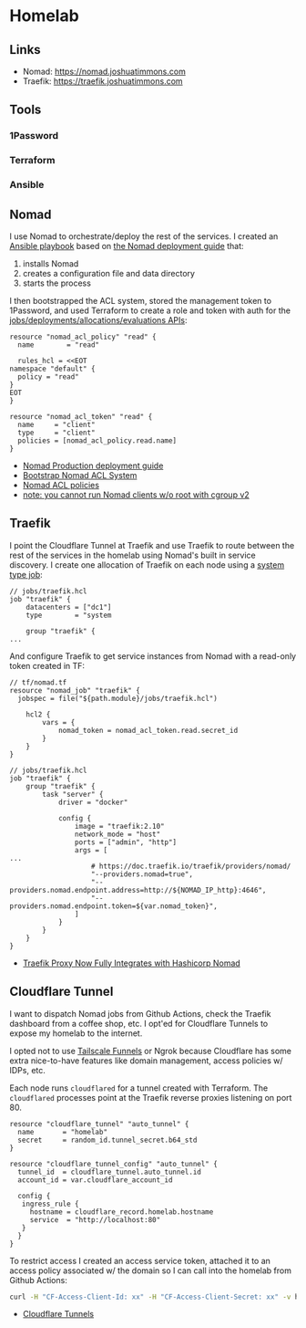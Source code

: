 # Homelab

## Links

- Nomad: https://nomad.joshuatimmons.com
- Traefik: https://traefik.joshuatimmons.com

## Tools

### 1Password

### Terraform

### Ansible

## Nomad

I use Nomad to orchestrate/deploy the rest of the services. I created an [Ansible playbook](./ansible/nomad.yaml) based on [the Nomad deployment guide](https://developer.hashicorp.com/nomad/tutorials/enterprise/production-deployment-guide-vm-with-consul) that:

1. installs Nomad
1. creates a configuration file and data directory
1. starts the process

I then bootstrapped the ACL system, stored the management token to 1Password, and used Terraform to create a role and token with auth for the [jobs/deployments/allocations/evaluations APIs](https://developer.hashicorp.com/nomad/tutorials/access-control/access-control-policies#namespace-rules):

```hcl
resource "nomad_acl_policy" "read" {
  name        = "read"

  rules_hcl = <<EOT
namespace "default" {
  policy = "read"
}
EOT
}

resource "nomad_acl_token" "read" {
  name     = "client"
  type     = "client"
  policies = [nomad_acl_policy.read.name]
}
```

- [Nomad Production deployment guide](https://developer.hashicorp.com/nomad/tutorials/enterprise/production-deployment-guide-vm-with-consul)
- [Bootstrap Nomad ACL System](https://developer.hashicorp.com/nomad/tutorials/access-control/access-control-bootstrap)
- [Nomad ACL policies](https://developer.hashicorp.com/nomad/tutorials/access-control/access-control-policies)
- [note: you cannot run Nomad clients w/o root with cgroup v2](https://github.com/hashicorp/nomad/issues/17816)

## Traefik

I point the Cloudflare Tunnel at Traefik and use Traefik to route between the rest of the services in the homelab using Nomad's built in service discovery. I create one allocation of Traefik on each node using a [system type job](https://developer.hashicorp.com/nomad/docs/job-specification/job#type):

```hcl
// jobs/traefik.hcl
job "traefik" {
    datacenters = ["dc1"]
    type        = "system

    group "traefik" {
...
```

And configure Traefik to get service instances from Nomad with a read-only token created in TF:

```hcl
// tf/nomad.tf
resource "nomad_job" "traefik" {
  jobspec = file("${path.module}/jobs/traefik.hcl")

    hcl2 {
        vars = {
            nomad_token = nomad_acl_token.read.secret_id
        }
    }
}

// jobs/traefik.hcl
job "traefik" {
    group "traefik" {
        task "server" {
            driver = "docker"

            config {
                image = "traefik:2.10"
                network_mode = "host"
                ports = ["admin", "http"]
                args = [
...
                    # https://doc.traefik.io/traefik/providers/nomad/
                    "--providers.nomad=true",
                    "--providers.nomad.endpoint.address=http://${NOMAD_IP_http}:4646",
                    "--providers.nomad.endpoint.token=${var.nomad_token}",
                ]
            }
        }
    }
}
```

- [Traefik Proxy Now Fully Integrates with Hashicorp Nomad](https://traefik.io/blog/traefik-proxy-fully-integrates-with-hashicorp-nomad/)

## Cloudflare Tunnel

I want to dispatch Nomad jobs from Github Actions, check the Traefik dashboard from a coffee shop, etc. I opt'ed for Cloudflare Tunnels to expose my homelab to the internet.

I opted not to use [Tailscale Funnels](https://tailscale.com/kb/1247/funnel-serve-use-cases/) or Ngrok because Cloudflare has some extra nice-to-have features like domain management, access policies w/ IDPs, etc.

Each node runs `cloudflared` for a tunnel created with Terraform. The `cloudflared` processes point at the Traefik reverse proxies listening on port 80.

```hcl
resource "cloudflare_tunnel" "auto_tunnel" {
  name       = "homelab"
  secret     = random_id.tunnel_secret.b64_std
}

resource "cloudflare_tunnel_config" "auto_tunnel" {
  tunnel_id  = cloudflare_tunnel.auto_tunnel.id
  account_id = var.cloudflare_account_id

  config {
   ingress_rule {
     hostname = cloudflare_record.homelab.hostname
     service  = "http://localhost:80"
   }
  }
}
```

To restrict access I created an access service token, attached it to an access policy associated w/ the domain so I can call into the homelab from Github Actions:

```bash
curl -H "CF-Access-Client-Id: xx" -H "CF-Access-Client-Secret: xx" -v https://homelab.example.com
```

- [Cloudflare Tunnels](https://developers.cloudflare.com/cloudflare-one/connections/connect-networks/)
